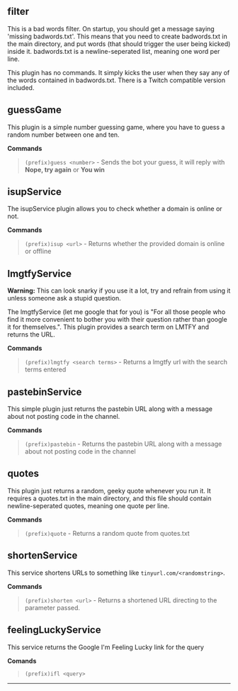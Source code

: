 filter
------
This is a bad words filter. On startup, you should get a message saying 'missing badwords.txt'. This means that you need to create badwords.txt in the main directory, and put words (that should trigger the user being kicked) inside it. badwords.txt is a newline-seperated list, meaning one word per line.

This plugin has no commands. It simply kicks the user when they say any of the words contained in badwords.txt.
There is a Twitch compatible version included.


guessGame
---------
This plugin is a simple number guessing game, where you have to guess a random number between one and ten.

**Commands**

> `(prefix)guess <number>` - Sends the bot your guess, it will reply with **Nope, try again** or **You win**


isupService
-----------
The isupService plugin allows you to check whether a domain is online or not.

**Commands**

> `(prefix)isup <url>` - Returns whether the provided domain is online or offline


lmgtfyService
-------------
**Warning:** This can look snarky if you use it a lot, try and refrain from using it unless someone ask a stupid question.

The lmgtfyService (let me google that for you) is "For all those people who find it more convenient to bother you with their question rather than google it for themselves.". This plugin provides a search term on LMTFY and returns the URL.

**Commands**

> `(prefix)lmgtfy <search terms>` - Returns a lmgtfy url with the search terms entered


pastebinService
---------------
This simple plugin just returns the pastebin URL along with a message about not posting code in the channel.

**Commands**

> `(prefix)pastebin` - Returns the pastebin URL along with a message about not posting code in the channel


quotes
------
This plugin just returns a random, geeky quote whenever you run it. It requires a quotes.txt in the main directory, and this file should contain newline-seperated quotes, meaning one quote per line.

**Commands**

> `(prefix)quote` - Returns a random quote from quotes.txt


shortenService
--------------
This service shortens URLs to something like `tinyurl.com/<randomstring>`.

**Commands**

> `(prefix)shorten <url>` - Returns a shortened URL directing to the parameter passed.


feelingLuckyService
---------------------------
This service returns the Google I'm Feeling Lucky link for the query

**Comands**

> `(prefix)ifl <query>`

***